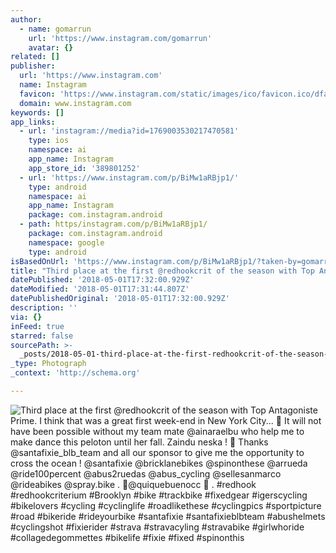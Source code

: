 ```yaml
---
author:
  - name: gomarrun
    url: 'https://www.instagram.com/gomarrun'
    avatar: {}
related: []
publisher:
  url: 'https://www.instagram.com'
  name: Instagram
  favicon: 'https://www.instagram.com/static/images/ico/favicon.ico/dfa85bb1fd63.ico'
  domain: www.instagram.com
keywords: []
app_links:
  - url: 'instagram://media?id=1769003530217470581'
    type: ios
    namespace: ai
    app_name: Instagram
    app_store_id: '389801252'
  - url: 'https://www.instagram.com/p/BiMw1aRBjp1/'
    type: android
    namespace: ai
    app_name: Instagram
    package: com.instagram.android
  - path: https/instagram.com/p/BiMw1aRBjp1/
    package: com.instagram.android
    namespace: google
    type: android
isBasedOnUrl: 'https://www.instagram.com/p/BiMw1aRBjp1/?taken-by=gomarrun'
title: "Third place at the first @redhookcrit of the season with Top Antagoniste Prime. I think that was a great first week-end in New York City... \uD83D\uDE48 It will not have been possible without my team mate @ainaraelbu who help me to make dance this peloton until her fall. Zaindu neska ! \uD83D\uDE18 Thanks @santafixie_blb_team and all our sponsor to give me the opportunity to cross the ocean ! @santafixie @bricklanebikes @spinonthese @arrueda @ride100percent @abus2ruedas @abus_cycling @sellesanmarco @rideabikes @spray.bike . \uD83D\uDCF8@quiquebuenocc \uD83D\uDE18 . #redhook #redhookcriterium #Brooklyn #bike #trackbike #fixedgear #igerscycling #bikelovers #cycling #cyclinglife #roadlikethese #cyclingpics #sportpicture #road #bikeride #rideyourbike #santafixie #santafixieblbteam #abushelmets #cyclingshot #fixierider #strava #stravacyling #stravabike #girlwhoride #collagedegommettes #bikelife #fixie #fixed #spinonthis"
datePublished: '2018-05-01T17:32:00.929Z'
dateModified: '2018-05-01T17:31:44.807Z'
datePublishedOriginal: '2018-05-01T17:32:00.929Z'
description: ''
via: {}
inFeed: true
starred: false
sourcePath: >-
  _posts/2018-05-01-third-place-at-the-first-redhookcrit-of-the-season-with-top.md
_type: Photograph
_context: 'http://schema.org'

---
```

![Third place at the first @redhookcrit of the season with Top Antagoniste Prime. I think that was a great first week-end in New York City...  It will not have been possible without my team mate @ainaraelbu who help me to make dance this peloton until her fall. Zaindu neska !  Thanks @santafixie_blb_team and all our sponsor to give me the opportunity to cross the ocean ! @santafixie @bricklanebikes @spinonthese @arrueda @ride100percent @abus2ruedas @abus_cycling @sellesanmarco @rideabikes @spray.bike . @quiquebuenocc  . #redhook #redhookcriterium #Brooklyn #bike #trackbike #fixedgear #igerscycling #bikelovers #cycling #cyclinglife #roadlikethese #cyclingpics #sportpicture #road #bikeride #rideyourbike #santafixie #santafixieblbteam #abushelmets #cyclingshot #fixierider #strava #stravacyling #stravabike #girlwhoride #collagedegommettes #bikelife #fixie #fixed #spinonthis](https://scontent-iad3-1.cdninstagram.com/vp/f8b912783b7c8865077a2d34608ad580/5B8176EA/t51.2885-15/e35/30894181_2008359446149964_7432935488392003584_n.jpg)
